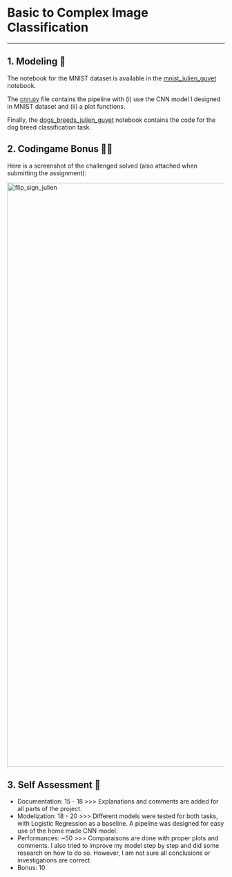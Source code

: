 # Basic to Complex Image Classification

---

## 1. Modeling :telescope:

The notebook for the MNIST dataset is available in the [mnist_julien_guyet](https://github.com/julienguyet/image_class_julien/blob/main/mnist_julien_guyet.ipynb) notebook. 

The [cnn.py](https://github.com/julienguyet/image_class_julien/blob/main/cnn.py) file contains the pipeline with (i) use the CNN model I designed in MNIST dataset and (ii) a plot functions.

Finally, the [dogs_breeds_julien_guyet](https://github.com/julienguyet/image_class_julien/blob/main/dogs_breeds_julien_guyet.ipynb) notebook contains the code for the dog breed classification task. 

## 2. Codingame Bonus :technologist:

Here is a screenshot of the challenged solved (also attached when submitting the assignment):

<img width="1349" alt="flip_sign_julien" src="https://github.com/julienguyet/image_class_julien/assets/55974674/918589cc-9013-4021-938e-6e2d587c2026">

## 3. Self Assessment :monocle_face:

- Documentation: 15 - 18 >>> Explanations and comments are added for all parts of the project. 
- Modelization: 18 - 20 >>> Different models were tested for both tasks, with Logistic Regression as a baseline. A pipeline was designed for easy use of the home made CNN model.
- Performances: ~50 >>> Comparaisons are done with proper plots and comments. I also tried to improve my model step by step and did some research on how to do so. However, I am not sure all conclusions or investigations are correct.
- Bonus: 10